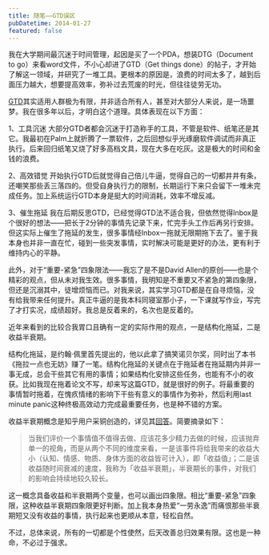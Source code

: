 ```yaml
---
title: 随笔——GTD误区
pubDatetime: 2014-01-27
featured: false
---
```


我在大学期间最沉迷于时间管理，起因是买了一个PDA，想装DTG（Document to go）来看word文件，不小心却进了GTD（Get things done）的帖子，才开始了解这一领域，并研究了一堆工具。更根本的原因是，浪费的时间太多了，越到后面压力越大，想要提高效率，弥补过去荒废的时光，但往往徒劳无功。

[GTD](http://en.wikipedia.org/wiki/Getting_Things_Done)其实适用人群极为有限，并非适合所有人，甚至对大部分人来说，是一场噩梦。我在很多年以后，才明白这个道理。具体表现在以下方面：

1、工具沉迷
大部分GTD者都会沉迷于打造称手的工具，不管是软件、纸笔还是其它。我最初在Palm上就折腾了一票软件，之后回想似乎光琢磨软件调试而非真正执行。后来回归纸笔又烧了好多高档文具，现在大多在吃灰。这是极大的时间和金钱的浪费。

2、高效错觉
开始执行GTD后就觉得自己倍儿牛逼，觉得自己的一切都井井有条，还嘲笑那些丢三落四的。但受自身执行力的限制，长期运行下来只会留下一堆未完成任务。加上系统运行GTD本身是挺大的时间消耗，效率不增反减。

3、催生拖延
我在后期反思GTD，已经觉得GTD法不适合我，但依然觉得Inbox是个很好的想法——把长于2分钟的事情先记录下来，忙完手头工作后再另行安排。但这实际上催生了拖延的发生，很多事情经Inbox一拖就无限期拖下去了。鉴于我本身也并非一直在忙，碰到一些突发事情，实时解决可能是更好的办法，更有利于维持内心的平静。

此外，对于“重要-紧急”四象限法——我忘了是不是David Allen的原创——也是个精彩的观点，但从未对我生效。很多事情，我明知是不重要又不紧急的第四象限，但还是沉溺其中，徒增烦恼而已。对我来说，其实学习GTD都是在自寻烦恼，没有给我带来任何提升。真正牛逼的是我本科同寝室那小子，一下课就写作业，写完了才打实况，成绩超好。我总是反着来的，名次也是反着的。

近年来看到的比较合我胃口且确有一定的实际作用的观点，一是结构化拖延，二是收益半衰期。

结构化拖延，是约翰·佩里首先提出的，他以此拿了搞笑诺贝尔奖，同时出了本书《拖拉一点也无妨》赚了一笔。结构化拖延的关键点在于拖延者在拖延期内并非一事无成，总会干些其它有用的事情；如果结构化安排这些任务，也能有不小的收获。比如我现在拖着论文不写，却来写这篇GTD，就是很好的例子。将最重要的事情暂时拖着，在愧疚情绪的影响下干些有意义的事情作为弥补，然后利用last minute panic这种终极高效动力完成最重要任务，也是种不错的方案。

收益半衰期概念是知乎用户采铜创造的，详见其[回答](https://daily.zhihu.com/story/2224051)。简要摘录如下：

> 当我们评价一个事情值不值得去做、应该花多少精力去做的时候，应该抛弃单一的视角，而是从两个不同的维度来看，一是该事件将给我带来的收益大小（认知、情感、物质、身体方面的收益皆可计入），即「收益值」；二是该收益随时间衰减的速度，我称为「收益半衰期」，半衰期长的事件，对我们的影响会持续地较久较长。

这一概念具备收益和半衰期两个变量，也可以画出四象限。相比“重要-紧急”四象限，这种收益半衰期四象限更好判断。加上我本身热爱“一劳永逸”而痛恨那些半衰期短又没有收益的事情，执行起来也更顺从本意，轻松自然。

不过，总体来说，所有的一切都是个性使然，后天改善总归效果有限。这也是一种命，不必过于强求。
